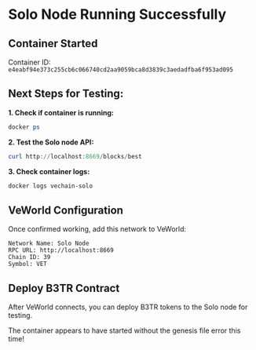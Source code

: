 # Solo Node Running Successfully

## Container Started
Container ID: `e4eabf94e373c255cb6c066740cd2aa9059bca8d3839c3aedadfba6f953ad095`

## Next Steps for Testing:

**1. Check if container is running:**
```powershell
docker ps
```

**2. Test the Solo node API:**
```powershell
curl http://localhost:8669/blocks/best
```

**3. Check container logs:**
```powershell
docker logs vechain-solo
```

## VeWorld Configuration
Once confirmed working, add this network to VeWorld:

```
Network Name: Solo Node
RPC URL: http://localhost:8669
Chain ID: 39
Symbol: VET
```

## Deploy B3TR Contract
After VeWorld connects, you can deploy B3TR tokens to the Solo node for testing.

The container appears to have started without the genesis file error this time!